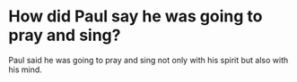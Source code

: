 # How did Paul say he was going to pray and sing?

Paul said he was going to pray and sing not only with his spirit but also with his mind.
